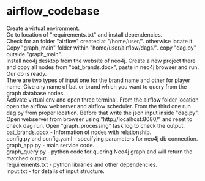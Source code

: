 # airflow_codebase
Create a virtual environment. <br>
Go to location of "requirements.txt" and install dependencies. <br>
Check for an folder "airflow" created at "/home/user/". otherwise locate it. Copy "graph_main" folder within "home/user/airflow/dags/". copy "dag.py" outside "graph_main". <br>
Install neo4j desktop from the website of neo4j. Create a new project there and copy all nodes from "bat_brands.docx", paste in neo4j browser and run. Our db is ready. <br>
There are two types of input one for the brand name and other for player name. Give any name of bat or brand which you want to query from the graph database nodes. <br>
Activate virtual env and open three terminal. From the airflow folder location open the airflow webserver and airflow scheduler. From the third one run dag.py from proper location. Before that write the json input inside "dag.py". <br>
Open webserver from browser using "http://localhost:8080/" and reset to check dag run. Open "graph_processing" task log to check the output. <br>
bat_brands.docx - Information of nodes with relationship. <br>
config.py and config.yaml - specifying parameters for neo4j db connection. <br>
graph_app.py - main service code. <br>
graph_query.py - python code for quering Neo4j graph and will return the matched output. <br>
requirements.txt - python libraries and other dependencies. <br>
input.txt - for details of input structure. <br>

